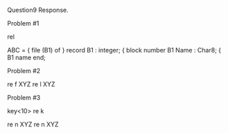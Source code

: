 Question9 Response.

Problem #1

rel<ABC>

ABC =  { file (B1) of } record
  B1   : integer;     { block number   B1
  Name : Char8;       { B1 name
end; 

Problem #2

re f XYZ
re l XYZ

Problem #3

key<10>
re k 

re n XYZ
re n XYZ




